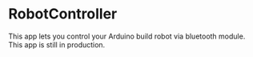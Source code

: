 # RobotController

This app lets you control your Arduino build robot via bluetooth module.
This app is still in production.
